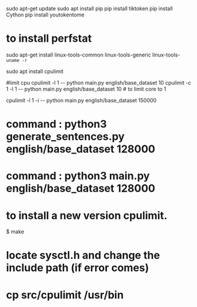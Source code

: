 sudo apt-get update
sudo apt install pip
pip install tiktoken
pip install Cython
pip install youtokentome
# to install perfstat
sudo apt-get install linux-tools-common linux-tools-generic linux-tools-`uname -r`

sudo apt install cpulimit

#limit cpu
cpulimit -l 1 -- python main.py english/base_dataset 10
cpulimit -c 1 -l 1 -- python main.py english/base_dataset 10 # to limit core to 1

cpulimit -l 1 -i -- python main.py english/base_dataset 150000

# command : python3 generate_sentences.py english/base_dataset 128000
# command : python3 main.py english/base_dataset 128000

# to install a new version cpulimit.
$ make
# locate sysctl.h and change the include path (if error comes)
# cp src/cpulimit /usr/bin